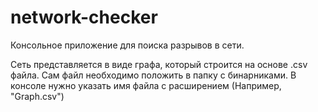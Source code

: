 # network-checker

Консольное приложение для поиска разрывов в сети.

Сеть представляется в виде графа, который строится на основе .csv файла.
Сам файл необходимо положить в папку с бинарниками.
В консоле нужно указать имя файла с расширением (Например, "Graph.csv")

